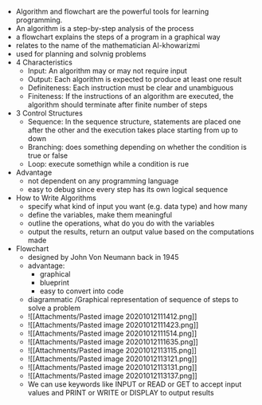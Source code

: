 - Algorithm and flowchart are the powerful tools for learning programming.
-  An algorithm is a step-by-step analysis of the process
-  a flowchart explains the steps of a program in a graphical way
-  relates to the name of the mathematician Al-khowarizmi
-  used for planning and solvnig problems
-  4 Characteristics
	-  Input: An algorithm may or may not require input
	-  Output: Each algorithm is expected to produce at least one result
	-  Definiteness: Each instruction must be clear and unambiguous
	-  Finiteness: If the instructions of an algorithm are executed, the algorithm should terminate after finite number of steps
-  3 Control Structures
	-  Sequence: In the sequence structure, statements are placed one after the other and the execution takes place starting from up to down
	-  Branching: does something depending on whether the condition is true or false
	-  Loop: execute somethign while a condition is rue
-  Advantage
	-  not dependent on any programming language
	-  easy to debug since every step has its own logical sequence
-  How to Write Algorithms
	-  specify what kind of input you want (e.g. data type) and how many
	-  define the variables, make them meaningful
	-  outline the operations, what do you do with the variables
	-  output the results, return an output value based on the computations made
-  Flowchart
	-  designed by John Von Neumann back in 1945
	-  advantage:
		-  graphical
		-  blueprint
		-  easy to convert into code
	- diagrammatic /Graphical representation of sequence of steps to solve a problem
	- ![[Attachments/Pasted image 20201012111412.png]]
	- ![[Attachments/Pasted image 20201012111423.png]]
	- ![[Attachments/Pasted image 20201012111514.png]]
	- ![[Attachments/Pasted image 20201012111635.png]]
	- ![[Attachments/Pasted image 20201012113115.png]]
	- ![[Attachments/Pasted image 20201012113121.png]]
	- ![[Attachments/Pasted image 20201012113131.png]]
	- ![[Attachments/Pasted image 20201012113137.png]]
	- We can use keywords like INPUT or READ or GET to accept input values and PRINT or WRITE or DISPLAY to output results